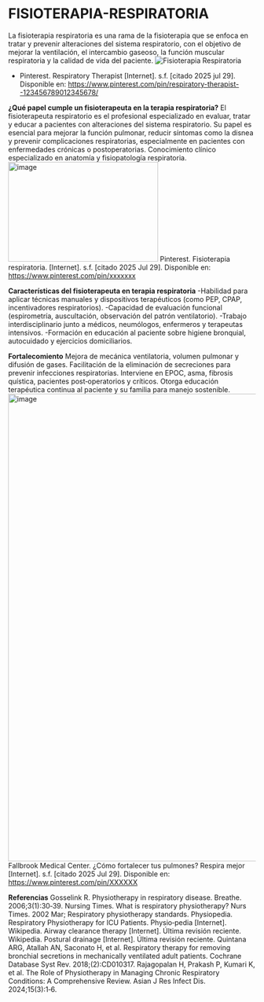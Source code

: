 # FISIOTERAPIA-RESPIRATORIA
La fisioterapia respiratoria es una rama de la fisioterapia que se enfoca en tratar y prevenir alteraciones del sistema respiratorio, con el objetivo de mejorar la ventilación, el intercambio gaseoso, la función muscular respiratoria y la calidad de vida del paciente.
![Fisioterapia Respiratoria](https://github.com/user-attachments/assets/b4fcd5bf-7451-4c61-bc5d-608baa088ef7)
- Pinterest. Respiratory Therapist [Internet]. s.f. [citado 2025 jul 29]. Disponible en: https://www.pinterest.com/pin/respiratory-therapist--123456789012345678/

**¿Qué papel cumple un fisioterapeuta en la terapia respiratoria?**
El fisioterapeuta respiratorio es el profesional especializado en evaluar, tratar y educar a pacientes con alteraciones del sistema respiratorio. Su papel es esencial para mejorar la función pulmonar, reducir síntomas como la disnea y prevenir complicaciones respiratorias, especialmente en pacientes con enfermedades crónicas o postoperatorias.
Conocimiento clínico especializado en anatomía y fisiopatología respiratoria.
<img width="305" height="203" alt="image" src="https://github.com/user-attachments/assets/a2543f3d-175b-4bb8-85d2-5b41e3d40da7" />
Pinterest. Fisioterapia respiratoria. [Internet]. s.f. [citado 2025 Jul 29]. Disponible en: https://www.pinterest.com/pin/xxxxxxx

**Características del fisioterapeuta en terapia respiratoria**
-Habilidad para aplicar técnicas manuales y dispositivos terapéuticos (como PEP, CPAP, incentivadores respiratorios).
-Capacidad de evaluación funcional (espirometría, auscultación, observación del patrón ventilatorio).
-Trabajo interdisciplinario junto a médicos, neumólogos, enfermeros y terapeutas intensivos.
-Formación en educación al paciente sobre higiene bronquial, autocuidado y ejercicios domiciliarios.

**Fortalecomiento**
Mejora de mecánica ventilatoria, volumen pulmonar y difusión de gases.
Facilitación de la eliminación de secreciones para prevenir infecciones respiratorias.
Interviene en EPOC, asma, fibrosis quística, pacientes post‑operatorios y críticos.
Otorga educación terapéutica continua al paciente y su familia para manejo sostenible.
<img width="736" height="952" alt="image" src="https://github.com/user-attachments/assets/ebf92a00-7582-4a16-a9d6-6ac97581cf52" />
Fallbrook Medical Center. ¿Cómo fortalecer tus pulmones? Respira mejor [Internet]. s.f. [citado 2025 Jul 29]. Disponible en: https://www.pinterest.com/pin/XXXXXX

**Referencias**
Gosselink R. Physiotherapy in respiratory disease. Breathe. 2006;3(1):30‑39.
Nursing Times. What is respiratory physiotherapy? Nurs Times. 2002 Mar; Respiratory physiotherapy standards.
Physiopedia. Respiratory Physiotherapy for ICU Patients. Physio‑pedia [Internet].
Wikipedia. Airway clearance therapy [Internet]. Última revisión reciente.
Wikipedia. Postural drainage [Internet]. Última revisión reciente.
Quintana ARG, Atallah AN, Saconato H, et al. Respiratory therapy for removing bronchial secretions in mechanically ventilated adult patients. Cochrane Database Syst Rev. 2018;(2):CD010317.
Rajagopalan H, Prakash P, Kumari K, et al. The Role of Physiotherapy in Managing Chronic Respiratory Conditions: A Comprehensive Review. Asian J Res Infect Dis. 2024;15(3):1‑6.
